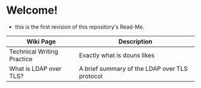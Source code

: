 # Welcome!
- this is the first revision of this repository's Read-Me.

| Wiki Page | Description |
 --- | ---
| Technical Writing Practice | Exactly what is douns likes |
| What is LDAP over TLS? | A brief summary of the LDAP over TLS protocol |

